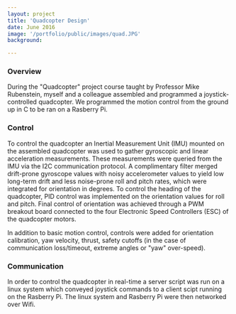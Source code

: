 ```yaml
---
layout: project
title: 'Quadcopter Design'
date: June 2016
image: '/portfolio/public/images/quad.JPG'
background: 

---
```


### Overview
During the "Quadcopter" project course taught by Professor Mike Rubenstein, myself and a colleague assembled and programmed a joystick-controlled quadcopter. We programmed the motion control from the ground up in C to be ran on a Rasberry Pi.

### Control
To control the quadcopter an Inertial Measurement Unit (IMU) mounted on the assembled quadcopter was used to gather gyroscopic and linear acceleration measurements. These measurements were queried from the IMU via the I2C communication protocol. A complimentary filter merged drift-prone gyroscope values with noisy accelerometer values to yield low long-term drift and less noise-prone roll and pitch rates, which were integrated for orientation in degrees. To control the heading of the quadcopter, PID control was implemented on the orientation values for roll and pitch. Final control of orientation was achieved through a PWM breakout board connected to the four Electronic Speed Controllers (ESC) of the quadcopter motors.  

In addition to basic motion control, controls were added for orientation calibration, yaw velocity, thrust, safety cutoffs (in the case of communication loss/timeout, extreme angles or "yaw" over-speed).

### Communication
In order to control the quadcopter in real-time a server script was run on a linux system which conveyed joystick commands to a client scipt running on the Rasberry Pi. The linux system and Rasberry Pi were then networked over Wifi. 

<!--img src="/portfolio/public/images/quad.JPG" align="MIDDLE" width="640" heigth="320"/-->

<!--image: '/portfolio/public/images/quad.JPG'-->




